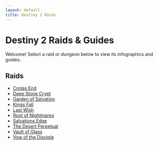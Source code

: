 ```yaml
---
layout: default
title: Destiny 2 Raids
---
```


<div class="container">
<h1>Destiny 2 Raids & Guides</h1>
<p>Welcome! Select a raid or dungeon below to view its infographics and guides.</p>

<h2>Raids</h2>
<ul>
<li><a href="Crotas_End.html">Crotas End</a></li>
<li><a href="Deep_Stone_Crypt.html">Deep Stone Crypt</a></li>
<li><a href="Garden_of_Salvation.html">Garden of Salvation</a></li>
<li><a href="Kings_Fall.html">Kings Fall</a></li>
<li><a href="Last_Wish.html">Last Wish</a></li>
<li><a href="Root_of_Nightmares.html">Root of Nightmares</a></li>
<li><a href="Salvations_Edge.html">Salvations Edge</a></li>
<li><a href="The_Desert_Perpetual.html">The Desert Perpetual</a></li>
<li><a href="Vault_of_Glass.html">Vault of Glass</a></li>
<li><a href="Vow_of_the_Disciple.html">Vow of the Disciple</a></li>
</ul>
</div>
